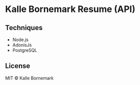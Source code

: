 # Kalle Bornemark Resume (API)

## Techniques
* Node.js
* AdonisJs
* PostgreSQL

## License

MIT © Kalle Bornemark
